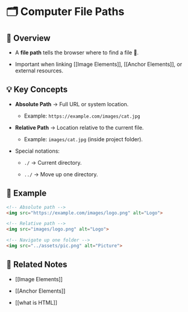# 🗂️ Computer File Paths

## 📖 Overview

- A **file path** tells the browser where to find a file 📂.
    
- Important when linking [[Image Elements]], [[Anchor Elements]], or external resources.
    

## 💡 Key Concepts

- **Absolute Path** → Full URL or system location.
    
    - Example: `https://example.com/images/cat.jpg`
        
- **Relative Path** → Location relative to the current file.
    
    - Example: `images/cat.jpg` (inside project folder).
        
- Special notations:
    
    - `./` → Current directory.
        
    - `../` → Move up one directory.
        

## 📌 Example

```html
<!-- Absolute path -->
<img src="https://example.com/images/logo.png" alt="Logo">

<!-- Relative path -->
<img src="images/logo.png" alt="Logo">

<!-- Navigate up one folder -->
<img src="../assets/pic.png" alt="Picture">

```

## 🔗 Related Notes

- [[Image Elements]]
    
- [[Anchor Elements]]
    
- [[what is HTML]]